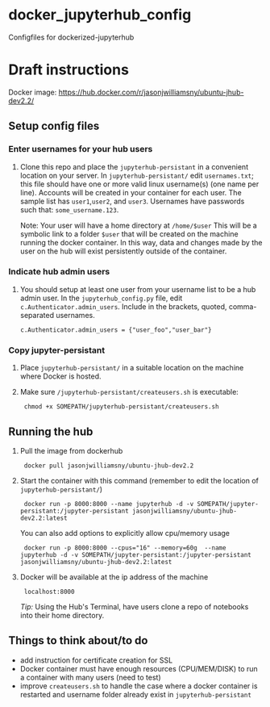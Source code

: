 # docker_jupyterhub_config
Configfiles for dockerized-jupyterhub

# Draft instructions

Docker image: https://hub.docker.com/r/jasonjwilliamsny/ubuntu-jhub-dev2.2/

## Setup config files

### Enter usernames for your hub users

1. Clone this repo and place the `jupyterhub-persistant` in
   a convenient location on your server. In `jupyterhub-persistant/`
   edit `usernames.txt`; this file should have one or more valid linux
   username(s) (one name per line). Accounts will be created in your
   container for each user. The sample list has `user1`,`user2`,
   and `user3`. Usernames have passwords such that: `some_username.123`.

   Note: Your user will have a home directory at `/home/$user`
   This will be a symbolic link to a folder `$user` that will
   be created on the machine running the docker container.
   In this way, data and changes made by the user on the hub will exist
   persistently outside of the container.

### Indicate hub admin users

1. You should setup at least one user from your username list
   to be a hub admin user. In the `jupyterhub_config.py` file,
   edit `c.Authenticator.admin_users`. Include in the brackets,
   quoted, comma-separated usernames.

       c.Authenticator.admin_users = {"user_foo","user_bar"}

### Copy jupyter-persistant

1. Place `jupyterhub-persistant/` in a suitable location on the
   machine where Docker is hosted.
2. Make sure `/jupyterhub-persistant/createusers.sh` is executable:

        chmod +x SOMEPATH/jupyterhub-persistant/createusers.sh


## Running the hub

1. Pull the image from dockerhub

        docker pull jasonjwilliamsny/ubuntu-jhub-dev2.2

2. Start the container with this command (remember to edit the location of
   `jupyterhub-persistant/`)

        docker run -p 8000:8000 --name jupyterhub -d -v SOMEPATH/jupyter-persistant:/jupyter-persistant jasonjwilliamsny/ubuntu-jhub-dev2.2:latest

    You can also add options to explicitly allow cpu/memory usage

        docker run -p 8000:8000 --cpus="16" --memory=60g  --name jupyterhub -d -v SOMEPATH/jupyter-persistant:/jupyter-persistant jasonjwilliamsny/ubuntu-jhub-dev2.2:latest

3. Docker will be available at the ip address of the machine

        localhost:8000

   *Tip:* Using the Hub's Terminal, have users clone a repo of notebooks
   into their home directory.

## Things to think about/to do

- add instruction for certificate creation for SSL
- Docker container must have enough resources (CPU/MEM/DISK) to run a container
  with many users (need to test)
- improve `createusers.sh` to handle the case where a docker container is
  restarted and username folder already exist in `jupyterhub-persistant`
